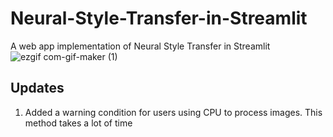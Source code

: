 # Neural-Style-Transfer-in-Streamlit
A web app implementation of Neural Style Transfer in Streamlit
![ezgif com-gif-maker (1)](https://user-images.githubusercontent.com/52783742/123541873-345acf00-d764-11eb-93b9-4dbe1e3fc90b.gif)

## Updates
1. Added a warning condition for users using CPU to process images. This method takes a lot of time
